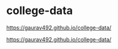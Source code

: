 # college-data
https://gaurav492.github.io/college-data/

https://gaurav492.github.io/college-data/
